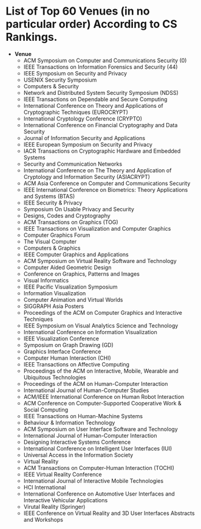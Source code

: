 # List of Top 60 Venues (in no particular order) According to CS Rankings. 

- **Venue**
  - ACM Symposium on Computer and Communications Security (0)
  - IEEE Transactions on Information Forensics and Security (44)
  - IEEE Symposium on Security and Privacy
  - USENIX Security Symposium
  - Computers & Security
  - Network and Distributed System Security Symposium (NDSS)
  - IEEE Transactions on Dependable and Secure Computing
  - International Conference on Theory and Applications of Cryptographic Techniques (EUROCRYPT)
  - International Cryptology Conference (CRYPTO)
  - International Conference on Financial Cryptography and Data Security
  - Journal of Information Security and Applications
  - IEEE European Symposium on Security and Privacy
  - IACR Transactions on Cryptographic Hardware and Embedded Systems
  - Security and Communication Networks
  - International Conference on The Theory and Application of Cryptology and Information Security (ASIACRYPT)
  - ACM Asia Conference on Computer and Communications Security
  - IEEE International Conference on Biometrics: Theory Applications and Systems (BTAS)
  - IEEE Security & Privacy
  - Symposium On Usable Privacy and Security
  - Designs, Codes and Cryptography
  - ACM Transactions on Graphics (TOG)
  - IEEE Transactions on Visualization and Computer Graphics
  - Computer Graphics Forum
  - The Visual Computer
  - Computers & Graphics
  - IEEE Computer Graphics and Applications
  - ACM Symposium on Virtual Reality Software and Technology
  - Computer Aided Geometric Design
  - Conference on Graphics, Patterns and Images
  - Visual Informatics
  - IEEE Pacific Visualization Symposium
  - Information Visualization
  - Computer Animation and Virtual Worlds
  - SIGGRAPH Asia Posters
  - Proceedings of the ACM on Computer Graphics and Interactive Techniques
  - IEEE Symposium on Visual Analytics Science and Technology
  - International Conference on Information Visualization
  - IEEE Visualization Conference
  - Symposium on Graph Drawing (GD)
  - Graphics Interface Conference
  - Computer Human Interaction (CHI)
  - IEEE Transactions on Affective Computing
  - Proceedings of the ACM on Interactive, Mobile, Wearable and Ubiquitous Technologies
  - Proceedings of the ACM on Human-Computer Interaction
  - International Journal of Human-Computer Studies
  - ACM/IEEE International Conference on Human Robot Interaction
  - ACM Conference on Computer-Supported Cooperative Work & Social Computing
  - IEEE Transactions on Human-Machine Systems
  - Behaviour & Information Technology
  - ACM Symposium on User Interface Software and Technology
  - International Journal of Human-Computer Interaction
  - Designing Interactive Systems Conference
  - International Conference on Intelligent User Interfaces (IUI)
  - Universal Access in the Information Society
  - Virtual Reality
  - ACM Transactions on Computer-Human Interaction (TOCHI)
  - IEEE Virtual Reality Conference
  - International Journal of Interactive Mobile Technologies
  - HCI International
  - International Conference on Automotive User Interfaces and Interactive Vehicular Applications
  - Virutal Reality (Springer)
  - IEEE Conference on Virtual Reality and 3D User Interfaces Abstracts and Workshops

